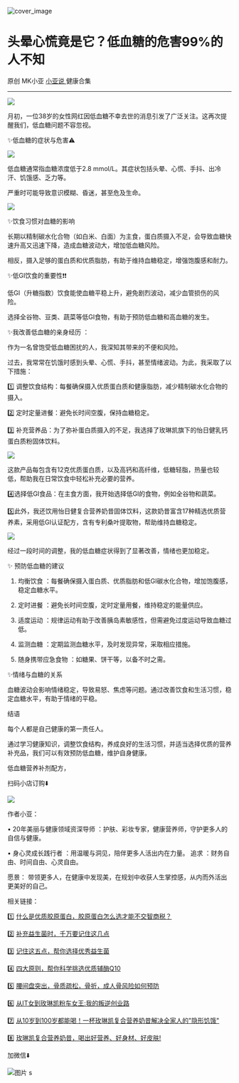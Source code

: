 ![cover_image](https://mmbiz.qpic.cn/mmbiz_jpg/A8SKDch4cJGU6iahS5qWM0N12aXZ0w8LAPe0t9CZ0LOjGGxHm6ibODhzJJU904Tv2KRCvQQmkXdgv2LHC5JA4ibtQ/0?wx_fmt=jpeg)

#  头晕心慌竟是它？低血糖的危害99%的人不知

原创  MK小亚  [ 小亚说 ](https://mp.weixin.qq.com/mp/appmsgalbum?__biz=MzUxNDAwNTk0MQ==&action=getalbum&album_id=1708249854717526017#wechat_redirect) 健康合集

__ _ _ _ _

  

![](https://mmbiz.qpic.cn/mmbiz_jpg/A8SKDch4cJGU6iahS5qWM0N12aXZ0w8LACN5PnlqxaiaECAXL2waibia7uH5pekJjsR12pJwx2UckRQYl5eHOSdGjw/640?wx_fmt=jpeg)  

月初，一位38岁的女性网红因低血糖不幸去世的消息引发了广泛关注。这再次提醒我们，低血糖问题不容忽视。

  

  

✨低血糖的症状与危害⚠️

  

![](https://mmbiz.qpic.cn/mmbiz_jpg/A8SKDch4cJGU6iahS5qWM0N12aXZ0w8LAniccdmftNIpo2XpiclBueqRmgEfgkJSB9RXl0ibZOg5IGtteiaLdofjflA/640?wx_fmt=jpeg)

  

低血糖通常指血糖浓度低于2.8 mmol/L。其症状包括头晕、心慌、手抖、出冷汗、饥饿感、乏力等。

严重时可能导致意识模糊、昏迷，甚至危及生命。

  

![](https://mmbiz.qpic.cn/mmbiz_jpg/A8SKDch4cJGU6iahS5qWM0N12aXZ0w8LAbIFBGgSjIo5tbPLtalKuhOVUg8RyzDEFf82xVlRp6JeZ4kbRXTO1UA/640?wx_fmt=jpeg)

  

  

✨饮食习惯对血糖的影响

  

长期以精制碳水化合物（如白米、白面）为主食，蛋白质摄入不足，会导致血糖快速升高又迅速下降，造成血糖波动大，增加低血糖风险。

相反，摄入足够的蛋白质和优质脂肪，有助于维持血糖稳定，增强饱腹感和耐力。

  

  

✨低GI饮食的重要性❗️❗️

低GI（升糖指数）饮食能使血糖平稳上升，避免剧烈波动，减少血管损伤的风险。

选择全谷物、豆类、蔬菜等低GI食物，有助于预防低血糖和高血糖的发生。

  

  

✨我改善低血糖的亲身经历  ：

作为一名曾饱受低血糖困扰的人，我深知其带来的不便和风险。

过去，我常常在饥饿时感到头晕、心慌、手抖，甚至情绪波动。为此，我采取了以下措施：

  

1️⃣  调整饮食结构：每餐确保摄入优质蛋白质和健康脂肪，减少精制碳水化合物的摄入。

  

2️⃣  定时定量进餐：避免长时间空腹，保持血糖稳定。

  

3️⃣  补充营养品：为了弥补蛋白质摄入的不足，我选择了玫琳凯旗下的怡日健乳钙蛋白质粉固体饮料。

  

![](https://mmbiz.qpic.cn/mmbiz_jpg/A8SKDch4cJGU6iahS5qWM0N12aXZ0w8LAC2OicuZW1OyZagDic3Xdueib3npNnOGJ2eWmmYicYARBFvh7WhiaMEmm4Ag/640?wx_fmt=jpeg)  

这款产品每包含有12克优质蛋白质，以及高钙和高纤维，低糖轻脂，热量也较低，帮助我在日常饮食中轻松补充必要的营养。

  

4️⃣选择低GI食品：在主食方面，我开始选择低GI的食物，例如全谷物和蔬菜。

  

5️⃣此外，我还饮用怡日健复合营养奶昔固体饮料，这款奶昔富含17种精选优质营养素，采用低GI认证配方，含有专利桑叶提取物，帮助维持血糖稳定。

  

![](https://mmbiz.qpic.cn/mmbiz_jpg/A8SKDch4cJGU6iahS5qWM0N12aXZ0w8LAf7TujibPxdicqlQTBCibIQeGDxT2OoQ4Z1WRRIKvJNk5JA1j2wOibfGQfQ/640?wx_fmt=jpeg)

  

经过一段时间的调整，我的低血糖症状得到了显著改善，情绪也更加稳定。

  

  

  

✨  预防低血糖的建议

  

  1. 均衡饮食  ：每餐确保摄入蛋白质、优质脂肪和低GI碳水化合物，增加饱腹感，稳定血糖水平。 

  

  2. 定时进餐  ：避免长时间空腹，定时定量用餐，维持稳定的能量供应。 

  

  3. 适度运动  ：规律运动有助于改善胰岛素敏感性，但需避免过度运动导致血糖过低。 

  

  4. 监测血糖  ：定期监测血糖水平，及时发现异常，采取相应措施。 

  

  5. 随身携带应急食物  ：如糖果、饼干等，以备不时之需。 

  

  

  

✨情绪与血糖的关系

  

血糖波动会影响情绪稳定，导致易怒、焦虑等问题。通过改善饮食和生活习惯，稳定血糖水平，有助于情绪的平稳。

  

结语

  

每个人都是自己健康的第一责任人。

通过学习健康知识，调整饮食结构，养成良好的生活习惯，并适当选择优质的营养补充品，我们可以有效预防低血糖，维护自身健康。

  

  

低血糖营养补剂配方，

扫码小店订购⬇️

![](https://mmbiz.qpic.cn/mmbiz_jpg/A8SKDch4cJGU6iahS5qWM0N12aXZ0w8LAEN1ibWjw9HIE9QmKFZ1xu3vicYfEGD8icvBTjHs25uBjhUg3gCPDQaiaeg/640?wx_fmt=jpeg)

  

  

  

作者小亚：

•  20年美丽与健康领域资深导师  ：护肤、彩妆专家，健康营养师，守护更多人的自信与健康。

•  身心灵成长践行者  ：用温暖与洞见，陪伴更多人活出内在力量。  追求  ：财务自由、时间自由、心灵自由。

愿景：  带领更多人，在健康中发现美，在规划中收获人生掌控感，从内而外活出更美好的自己。

  

相关链接：

  

1️⃣ [ 什么是优质胶原蛋白，胶原蛋白怎么选才能不交智商税？
](https://mp.weixin.qq.com/s?__biz=MzUxNDAwNTk0MQ==&mid=2247485486&idx=2&sn=eb445bb0a752e76dff496628355e3af5&scene=21#wechat_redirect)  

2️⃣ [ 补充益生菌时，千万要记住这几点
](https://mp.weixin.qq.com/s?__biz=MzUxNDAwNTk0MQ==&mid=2247485347&idx=1&sn=9f38f768a0a29af0e78ca22cd7bedd5f&scene=21#wechat_redirect)  

3️⃣ [ 记住这五点，帮你选择优秀益生菌
](https://mp.weixin.qq.com/s?__biz=MzUxNDAwNTk0MQ==&mid=2247485233&idx=1&sn=efe9ec91e7182377b80e92ccfcbbcbfe&scene=21#wechat_redirect)  

4️⃣  [ 四大原则，帮你科学挑选优质辅酶Q10
](https://mp.weixin.qq.com/s?__biz=MzUxNDAwNTk0MQ==&mid=2247485202&idx=2&sn=f090879b2e3c4f86c088512679746fb8&scene=21#wechat_redirect)  

5️⃣ [ 腰间盘突出，骨质疏松，骨折，成人骨风险如何预防
](https://mp.weixin.qq.com/s?__biz=MzUxNDAwNTk0MQ==&mid=2247484926&idx=1&sn=21d233c54b8ec1810cd5083fc3b16b2d&scene=21#wechat_redirect)  

6️⃣ [ 从IT女到玫琳凯粉车女王:我的叛逆创业路
](https://mp.weixin.qq.com/s?__biz=MzUxNDAwNTk0MQ==&mid=2247486054&idx=1&sn=458e8e2834d51a5a61e77cf9f659c912&scene=21#wechat_redirect)

7️⃣  [ 从10岁到100岁都能喝！一杯玫琳凯复合营养奶昔解决全家人的"隐形饥饿"
](https://mp.weixin.qq.com/s?__biz=MzUxNDAwNTk0MQ==&mid=2247486066&idx=1&sn=d50318676cee3286da7b5b6a3a68716a&scene=21#wechat_redirect)

8️⃣ [ 玫琳凯复合营养奶昔，喝出好营养、好身材、好皮肤!
](https://mp.weixin.qq.com/s?__biz=MzUxNDAwNTk0MQ==&mid=2247486045&idx=1&sn=d3821bbaaea3d3808e77d9251bfa773b&scene=21#wechat_redirect)

  

加微信⬇️

![图片](https://mmbiz.qpic.cn/mmbiz_jpg/A8SKDch4cJHteLAv8InUS2ZqgDLBJAN3IvH4I8ibaR24icSSSYM7olKpluOUcvpgxZ6dVvKkN4md4hbVcbfDOUvQ/640?wx_fmt=jpeg)
s